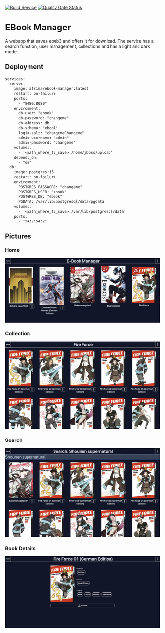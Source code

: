 [![Build Service](https://github.com/mathieu-keller/Ebook-Manager/actions/workflows/build_service.yml/badge.svg)](https://github.com/mathieu-keller/Ebook-Manager/actions/workflows/build_service.yml)
[![Quality Gate Status](https://sonarcloud.io/api/project_badges/measure?project=Ebook-Manager&metric=alert_status)](https://sonarcloud.io/summary/new_code?id=Ebook-Manager)

# EBook Manager

A webapp that saves epub3 and offers it for download.
The service has a search function, user management, collections and has a light and dark mode. 

## Deployment

```
services:
  server:
    image: afrima/ebook-manager:latest
    restart: on-failure
    ports:
      - "8080:8080"
    environment:
      db-user: "ebook"
      db-password: "changeme"
      db-address: db
      db-schema: "ebook"
      login-salt: "changemeChangeme"
      admin-username: "admin"
      admin-password: "changeme"
    volumes:
      - '<path_where_to_save>:/home/jboss/upload'
    depends_on:
      - "db"
  db:
    image: postgres:15
    restart: on-failure
    environment:
      POSTGRES_PASSWORD: "changeme"
      POSTGRES_USER: "ebook"
      POSTGRES_DB: "ebook"
      PGDATA: /var/lib/postgresql/data/pgdata
    volumes:
      - '<path_where_to_save>:/var/lib/postgresql/data'
    ports:
      - "5432:5432"
```

## Pictures
### Home
![Home](./examples/home.jpg)
### Collection
![Collection](./examples/collection.jpg)
### Search
![Search](./examples/search.jpg)
### Book Details
![Book Details](./examples/book_details.jpg)